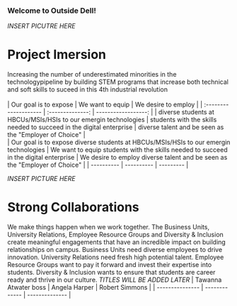 ### Welcome to Outside Dell!

*INSERT PICUTRE HERE*
# Project Imersion
Increasing the number of underestimated minorities in the technologypipeline by building STEM programs that increase both technical and soft skills to suceed in this 4th industrial revolution</br>
</br>
| Our goal is to expose | We want to equip | We desire to employ |
| :-------------------- | :--------------: | ------------------: |
| diverse students at HBCUs/MSIs/HSIs to our emergin technologies | students with the skills needed to succeed in the digital enterprise | diverse talent and be seen as the "Employer of Choice" |
</br>
| Our goal is to expose diverse students at HBCUs/MSIs/HSIs to our emergin technologies | We want to equip students with the skills needed to succeed in the digital enterprise | We desire to employ diverse talent and be seen as the "Employer of Choice" |
| ---------- | ---------- | --------- |
</br>

*INSERT PICTURE HERE*
# Strong Collaborations
We make things happen when we work together. The Business Units, University Relations, Employee Resource Groups and Diversity & Inclusion create meaningful engagements that have an incredible impact on building relationships on campus.  Business Units need diverse employees to drive innovation.  University Relations need fresh high potential talent.  Employee Resource Groups want to pay it forward and invest their expertise into students.  Diversity & Inclusion wants to ensure that students are career ready and thrive in our culture.
*TITLES WILL BE ADDED LATER*
| Tawanna Atwater boss | Angela Harper | Robert Simmons |
| --------------- | ------------- | -------------- |
